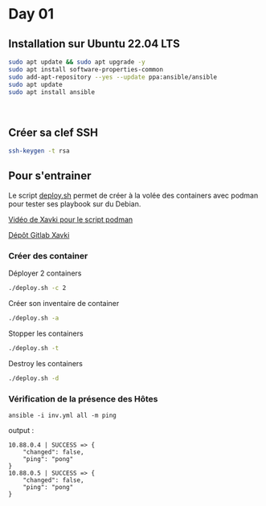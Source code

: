 # Day 01

## Installation sur Ubuntu 22.04 LTS
```bash
sudo apt update && sudo apt upgrade -y
sudo apt install software-properties-common
sudo add-apt-repository --yes --update ppa:ansible/ansible
sudo apt update
sudo apt install ansible
```
<br>

## Créer sa clef SSH
```bash
ssh-keygen -t rsa
```

## Pour s'entrainer
Le script [deploy.sh](Script/deploy-ansible.sh) permet de créer à la volée des containers avec podman pour tester ses playbook sur du Debian.

[Vidéo de Xavki pour le script podman](https://www.youtube.com/watch?v=Ia9nwOLernk&list=PLn6POgpklwWoCpLKOSw3mXCqbRocnhrh-&index=129)


[ Dépôt Gitlab Xavki](https://gitlab.com/xavki/presentation-ansible-fr/-/tree/master/14-plateforme-dev-docker)

### Créer des container 
Déployer 2 containers
```bash
./deploy.sh -c 2
```

Créer son inventaire de container
```bash
./deploy.sh -a
```

Stopper les containers
```bash
./deploy.sh -t
```

Destroy les containers
```bash
./deploy.sh -d
```

### Vérification de la présence des Hôtes
```
ansible -i inv.yml all -m ping   
```

output :
```
10.88.0.4 | SUCCESS => {
    "changed": false,
    "ping": "pong"
}
10.88.0.5 | SUCCESS => {
    "changed": false,
    "ping": "pong"
}
```